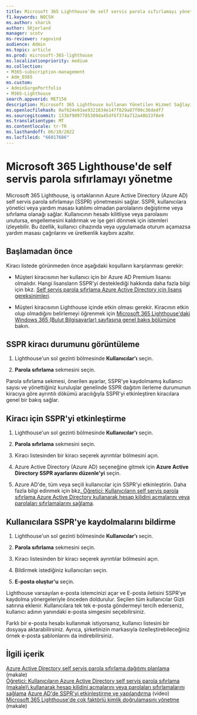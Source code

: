 ```yaml
---
title: Microsoft 365 Lighthouse'de self servis parola sıfırlamayı yönetme
f1.keywords: NOCSH
ms.author: sharik
author: SKjerland
manager: scotv
ms-reviewer: ragovind
audience: Admin
ms.topic: article
ms.prod: microsoft-365-lighthouse
ms.localizationpriority: medium
ms.collection:
- M365-subscription-management
- Adm_O365
ms.custom:
- AdminSurgePortfolio
- M365-Lighthouse
search.appverid: MET150
description: Microsoft 365 Lighthouse kullanan Yönetilen Hizmet Sağlayıcıları (MSP) için self servis parola sıfırlamayı yönetmeyi öğrenin.
ms.openlocfilehash: 0af624e93ae9321834e147f829a87f09c36dedf7
ms.sourcegitcommit: 133bf9097785309da45df6f374a712a48b33f8e9
ms.translationtype: MT
ms.contentlocale: tr-TR
ms.lasthandoff: 06/10/2022
ms.locfileid: "66017686"
---
```

# <a name="manage-self-service-password-reset-in-microsoft-365-lighthouse"></a>Microsoft 365 Lighthouse'de self servis parola sıfırlamayı yönetme

Microsoft 365 Lighthouse, iş ortaklarının Azure Active Directory (Azure AD) self servis parola sıfırlamayı (SSPR) yönetmesini sağlar. SSPR, kullanıcılara yönetici veya yardım masası katılımı olmadan parolalarını değiştirme veya sıfırlama olanağı sağlar. Kullanıcının hesabı kilitliyse veya parolasını unutursa, engellemesini kaldırmak ve işe geri dönmek için istemleri izleyebilir. Bu özellik, kullanıcı cihazında veya uygulamada oturum açamazsa yardım masası çağrılarını ve üretkenlik kaybını azaltır.

## <a name="before-you-begin"></a>Başlamadan önce

Kiracı listede görünmeden önce aşağıdaki koşulların karşılanması gerekir:

- Müşteri kiracısının her kullanıcı için bir Azure AD Premium lisansı olmalıdır. Hangi lisansların SSPR'yi desteklediği hakkında daha fazla bilgi için bkz. [Self servis parola sıfırlama Azure Active Directory için lisans gereksinimleri](/azure/active-directory/authentication/concept-sspr-licensing).

- Müşteri kiracısının Lighthouse içinde etkin olması gerekir. Kiracının etkin olup olmadığını belirlemeyi öğrenmek için [Microsoft 365 Lighthouse'daki Windows 365 (Bulut Bilgisayarlar) sayfasına genel bakış bölümüne](m365-lighthouse-tenants-page-overview.md) bakın.

## <a name="view-sspr-tenant-status"></a>SSPR kiracı durumunu görüntüleme

1. Lighthouse'un sol gezinti bölmesinde **Kullanıcılar'ı** seçin.

2. **Parola sıfırlama** sekmesini seçin.

Parola sıfırlama sekmesi, önerilen ayarlar, SSPR'ye kaydolmamış kullanıcı sayısı ve yönettiğiniz kuruluşlar genelinde SSPR dağıtım ilerleme durumunun kiracıya göre ayrıntılı dökümü aracılığıyla SSPR'yi etkinleştiren kiracılara genel bir bakış sağlar.

## <a name="enable-sspr-for-a-tenant"></a>Kiracı için SSPR'yi etkinleştirme

1. Lighthouse'un sol gezinti bölmesinde **Kullanıcılar'ı** seçin.

2. **Parola sıfırlama** sekmesini seçin.

3. Kiracı listesinden bir kiracı seçerek ayrıntılar bölmesini açın.

4. Azure Active Directory (Azure AD) seçeneğine gitmek için **Azure Active Directory SSPR ayarlarını düzenle'yi** seçin.

5. Azure AD'de, tüm veya seçili kullanıcılar için SSPR'yi etkinleştirin. Daha fazla bilgi edinmek için bkz[. Öğretici: Kullanıcıların self servis parola sıfırlama Azure Active Directory kullanarak hesap kilidini açmalarını veya parolaları sıfırlamalarını sağlama](/azure/active-directory/authentication/tutorial-enable-sspr).

## <a name="notify-users-to-register-for-sspr"></a>Kullanıcılara SSPR'ye kaydolmalarını bildirme

1. Lighthouse'un sol gezinti bölmesinde **Kullanıcılar'ı** seçin.

2. **Parola sıfırlama** sekmesini seçin.

3. Kiracı listesinden bir kiracı seçerek ayrıntılar bölmesini açın.

4. Bildirmek istediğiniz kullanıcıları seçin.

5. **E-posta oluştur'u** seçin.

Lighthouse varsayılan e-posta istemcinizi açar ve E-posta iletisini SSPR'ye kaydolma yönergeleriyle önceden doldurulur. Seçilen tüm kullanıcılar Gizli satırına eklenir. Kullanıcılara tek tek e-posta göndermeyi tercih ederseniz, kullanıcı adının yanındaki e-posta simgesini seçebilirsiniz.

Farklı bir e-posta hesabı kullanmak istiyorsanız, kullanıcı listesini bir dosyaya aktarabilirsiniz. Ayrıca, şirketinizin markasıyla özelleştirebileceğiniz örnek e-posta şablonlarını da indirebilirsiniz.

## <a name="related-content"></a>İlgili içerik

[Azure Active Directory self servis parola sıfırlama dağıtımı planlama](/azure/active-directory/authentication/howto-sspr-deployment) (makale)\
[Öğretici: Kullanıcıların Azure Active Directory self servis parola sıfırlama (makale)\ kullanarak hesap kilidini açmalarını veya parolaları sıfırlamalarını sağlama](/azure/active-directory/authentication/tutorial-enable-sspr)
[Azure AD'de SSPR'yi etkinleştirme ve yapılandırma](https://www.youtube.com/watch?v=rA8TvhNcCvQ) (video)\
[Microsoft 365 Lighthouse'de çok faktörlü kimlik doğrulamasını yönetme](m365-lighthouse-manage-mfa.md) (makale)

